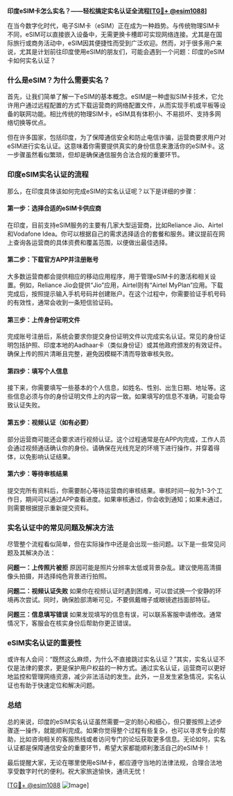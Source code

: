 **印度eSIM卡怎么实名？——轻松搞定实名认证全流程[[TG💪+ @esim1088](https://t.me/s/esim1088)]**

在当今数字化时代，电子SIM卡（eSIM）正在成为一种趋势。与传统物理SIM卡不同，eSIM可以直接嵌入设备中，无需更换卡槽即可实现网络连接。尤其是在国际旅行或商务活动中，eSIM因其便捷性而受到广泛欢迎。然而，对于很多用户来说，尤其是计划前往印度使用eSIM的朋友们，可能会遇到一个问题：印度的eSIM卡如何实名认证？

### 什么是eSIM？为什么需要实名？

首先，让我们简单了解一下eSIM的基本概念。eSIM是一种虚拟SIM卡技术，它允许用户通过远程配置的方式下载运营商的网络配置文件，从而实现手机或平板等设备的联网功能。相比传统的物理SIM卡，eSIM具有体积小、不易损坏、支持多网络切换等优点。

但在许多国家，包括印度，为了保障通信安全和防止电信诈骗，运营商要求用户对eSIM进行实名认证。这意味着你需要提供真实的身份信息来激活你的eSIM卡。这一步骤虽然看似繁琐，但却是确保通信服务合法合规的重要环节。

### 印度eSIM实名认证的流程

那么，在印度具体该如何完成eSIM的实名认证呢？以下是详细的步骤：

#### 第一步：选择合适的eSIM卡供应商
在印度，目前支持eSIM服务的主要有几家大型运营商，比如Reliance Jio、Airtel和Vodafone Idea。你可以根据自己的需求选择适合的套餐和服务。建议提前在网上查询各运营商的具体资费和覆盖范围，以便做出最佳选择。

#### 第二步：下载官方APP并注册账号
大多数运营商都会提供相应的移动应用程序，用于管理eSIM卡的激活和相关设置。例如，Reliance Jio会提供“Jio”应用，Airtel则有“Airtel MyPlan”应用。下载完成后，按照提示输入手机号码并创建账户。在这个过程中，你需要验证手机号码的有效性，通常会收到一条短信验证码。

#### 第三步：上传身份证明文件
完成账号注册后，系统会要求你提交身份证明文件以完成实名认证。常见的身份证明包括护照、印度本地的Aadhaar卡（类似身份证）或其他政府颁发的有效证件。确保上传的照片清晰且完整，避免因模糊不清而导致审核失败。

#### 第四步：填写个人信息
接下来，你需要填写一些基本的个人信息，如姓名、性别、出生日期、地址等。这些信息必须与你的身份证明文件上的内容一致。如果填写的信息不准确，可能会导致认证失败。

#### 第五步：视频认证（如有必要）
部分运营商可能还会要求进行视频认证。这个过程通常是在APP内完成，工作人员会通过视频通话确认你的身份。请确保在光线充足的环境下进行操作，并穿着得体，以免影响认证结果。

#### 第六步：等待审核结果
提交完所有资料后，你需要耐心等待运营商的审核结果。审核时间一般为1-3个工作日，期间可以通过APP查看进度。如果审核通过，你会收到通知；如果未通过，则需要根据提示重新提交资料。

### 实名认证中的常见问题及解决方法

尽管整个流程看似简单，但在实际操作中还是会出现一些问题。以下是一些常见问题及其解决办法：

**问题一：上传照片被拒**
原因可能是照片分辨率太低或背景杂乱。建议使用高清摄像头拍摄，并选择纯色背景进行拍照。

**问题二：视频认证失败**
如果你在视频认证时遇到困难，可以尝试换一个安静的环境再次尝试。同时，确保脸部清晰可见，不要佩戴帽子或眼镜遮挡面部特征。

**问题三：信息填写错误**
如果发现填写的信息有误，可以联系客服申请修改。通常情况下，客服会在核实身份后帮助你更正错误。

### eSIM实名认证的重要性

或许有人会问：“既然这么麻烦，为什么不直接跳过实名认证？”其实，实名认证不仅是法律的要求，更是保护用户权益的一种方式。通过实名认证，运营商可以更好地监控和管理网络资源，减少非法活动的发生。此外，一旦发生紧急情况，实名认证也有助于快速定位和解决问题。

### 总结

总的来说，印度的eSIM实名认证虽然需要一定的耐心和细心，但只要按照上述步骤逐一操作，就能顺利完成。如果你觉得整个过程有些复杂，也可以寻求专业的帮助，比如咨询相关的客服热线或者访问专门的论坛获取更多信息。无论如何，实名认证都是保障通信安全的重要环节，希望大家都能顺利激活自己的eSIM卡！

最后提醒大家，无论在哪里使用eSIM卡，都应遵守当地的法律法规，合理合法地享受数字时代的便利。祝大家旅途愉快，通讯无忧！

[[TG💪+ @esim1088](https://t.me/s/esim1088) ![Image](https://i.postimg.cc/4NQfJmqS/Snipaste-2025-05-13-00-14-12.png)]
